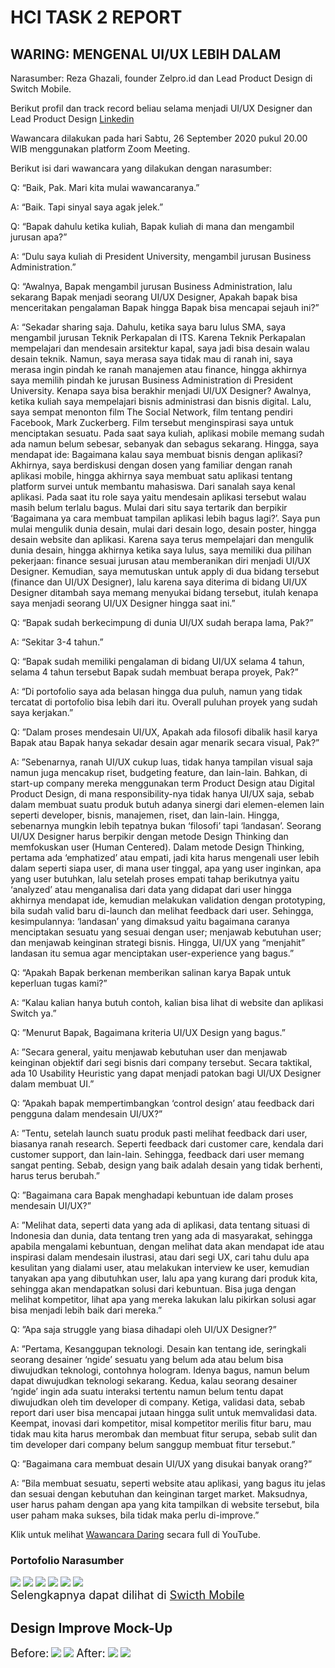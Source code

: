 # HCI TASK 2 REPORT
## WARING: MENGENAL UI/UX LEBIH DALAM


Narasumber: 
Reza Ghazali, founder Zelpro.id dan Lead Product Design di Switch Mobile.

Berikut profil dan track record beliau selama menjadi UI/UX Designer dan Lead Product Design [Linkedin](https://www.linkedin.com/in/reza-ghazali/)

Wawancara dilakukan pada hari Sabtu, 26 September 2020 pukul 20.00 WIB menggunakan platform Zoom Meeting.

Berikut isi dari wawancara yang dilakukan dengan narasumber:

Q: “Baik, Pak. Mari kita mulai wawancaranya.”

A: “Baik. Tapi sinyal saya agak jelek.”


Q: “Bapak dahulu ketika kuliah, Bapak kuliah di mana dan mengambil jurusan apa?”

A: “Dulu saya kuliah di President University, mengambil jurusan Business Administration.”

Q: “Awalnya, Bapak mengambil jurusan Business Administration, lalu sekarang Bapak menjadi seorang UI/UX Designer, Apakah bapak bisa menceritakan pengalaman Bapak hingga Bapak bisa mencapai sejauh ini?”

A: “Sekadar sharing saja. Dahulu, ketika saya baru lulus SMA, saya mengambil jurusan Teknik Perkapalan di ITS. Karena Teknik Perkapalan mempelajari dan mendesain arsitektur kapal, saya jadi bisa desain walau desain teknik. Namun, saya merasa saya tidak mau di ranah ini, saya merasa ingin pindah ke ranah manajemen atau finance, hingga akhirnya saya memilih pindah ke jurusan Business Administration di President University.  Kenapa saya bisa berakhir menjadi UI/UX Designer? Awalnya, ketika kuliah saya mempelajari bisnis administrasi dan bisnis digital. Lalu, saya sempat menonton film The Social Network, film tentang pendiri Facebook, Mark Zuckerberg. Film tersebut menginspirasi saya untuk menciptakan sesuatu. Pada saat saya kuliah, aplikasi mobile memang sudah ada namun belum sebesar, sebanyak dan sebagus sekarang. Hingga, saya mendapat ide: Bagaimana kalau saya membuat bisnis dengan aplikasi? Akhirnya, saya berdiskusi dengan dosen yang familiar dengan ranah aplikasi mobile, hingga akhirnya saya membuat satu aplikasi tentang platform survei untuk membantu mahasiswa. Dari sanalah saya kenal aplikasi. Pada saat itu role saya yaitu mendesain aplikasi tersebut walau masih belum terlalu bagus. Mulai dari situ saya tertarik dan berpikir ‘Bagaimana ya cara membuat tampilan aplikasi lebih bagus lagi?’. Saya pun mulai mengulik dunia desain, mulai dari desain logo, desain poster, hingga desain website dan aplikasi. Karena saya terus mempelajari dan mengulik dunia desain, hingga akhirnya ketika saya lulus, saya memiliki dua pilihan pekerjaan: finance sesuai jurusan atau memberanikan diri menjadi UI/UX Designer. Kemudian, saya memutuskan untuk apply di dua bidang tersebut (finance dan UI/UX Designer), lalu karena saya diterima di bidang UI/UX Designer ditambah saya memang menyukai bidang tersebut, itulah kenapa saya menjadi seorang UI/UX Designer hingga saat ini.”

Q: “Bapak sudah berkecimpung di dunia UI/UX sudah berapa lama, Pak?”

A: “Sekitar 3-4 tahun.”

Q: “Bapak sudah memiliki pengalaman di bidang UI/UX selama 4 tahun, selama 4 tahun tersebut Bapak sudah membuat berapa proyek, Pak?”

A: “Di portofolio saya ada belasan hingga dua puluh, namun yang tidak tercatat di portofolio bisa lebih dari itu. Overall puluhan proyek yang sudah saya kerjakan.”

Q: ”Dalam proses mendesain UI/UX, Apakah ada filosofi dibalik hasil karya Bapak atau Bapak hanya sekadar desain agar menarik secara visual, Pak?”

A: ”Sebenarnya, ranah UI/UX cukup luas, tidak hanya tampilan visual saja namun juga mencakup riset, budgeting feature, dan lain-lain. Bahkan, di start-up company mereka menggunakan term Product Design atau Digital Product Design, di mana responsibility-nya tidak hanya UI/UX saja, sebab dalam membuat suatu produk butuh adanya sinergi dari elemen-elemen lain seperti developer, bisnis, manajemen, riset, dan lain-lain. Hingga, sebenarnya mungkin lebih tepatnya bukan ‘filosofi’ tapi ‘landasan’. Seorang UI/UX Designer harus berpikir dengan metode Design Thinking dan memfokuskan user (Human Centered). Dalam metode Design Thinking, pertama ada ‘emphatized’ atau empati, jadi kita harus mengenali user lebih dalam seperti siapa user, di mana user tinggal, apa yang user inginkan, apa yang user butuhkan, lalu setelah proses empati tahap berikutnya yaitu ‘analyzed’ atau menganalisa dari data yang didapat dari user hingga akhirnya mendapat ide, kemudian melakukan validation dengan prototyping, bila sudah valid baru di-launch dan melihat feedback dari user. Sehingga, kesimpulannya: ‘landasan’ yang dimaksud yaitu bagaimana caranya menciptakan sesuatu yang sesuai dengan user; menjawab kebutuhan user; dan menjawab keinginan strategi bisnis. Hingga, UI/UX yang “menjahit” landasan itu semua agar menciptakan user-experience yang bagus.”

Q: “Apakah Bapak berkenan memberikan salinan karya Bapak untuk keperluan tugas kami?”

A: “Kalau kalian hanya butuh contoh, kalian bisa lihat di website dan aplikasi Switch ya.”

Q: ”Menurut Bapak, Bagaimana kriteria UI/UX Design yang bagus.”

A: ”Secara general, yaitu menjawab kebutuhan user dan menjawab keinginan objektif dari segi bisnis dari company tersebut. Secara taktikal, ada 10 Usability Heuristic yang dapat menjadi patokan bagi UI/UX Designer dalam membuat UI.”

Q: ”Apakah bapak mempertimbangkan ‘control design’ atau feedback dari pengguna dalam mendesain UI/UX?”

A: ”Tentu, setelah launch suatu produk pasti melihat feedback dari user, biasanya ranah research. Seperti feedback dari customer care, kendala dari customer support, dan lain-lain. Sehingga, feedback dari user memang sangat penting. Sebab, design yang baik adalah desain yang tidak berhenti, harus terus berubah.”

Q: ”Bagaimana cara Bapak menghadapi kebuntuan ide dalam proses mendesain UI/UX?”

A: ”Melihat data, seperti data yang ada di aplikasi, data tentang situasi di Indonesia dan dunia, data tentang tren yang ada di masyarakat, sehingga apabila mengalami kebuntuan, dengan melihat data akan mendapat ide atau inspirasi dalam mendesain ilustrasi, atau dari segi UX, cari tahu dulu apa kesulitan yang dialami user, atau melakukan interview ke user,  kemudian tanyakan apa yang dibutuhkan user, lalu apa yang kurang dari produk kita, sehingga akan mendapatkan solusi dari kebuntuan. Bisa juga dengan melihat kompetitor, lihat apa yang mereka lakukan lalu pikirkan solusi agar bisa menjadi lebih baik dari mereka.”

Q: ”Apa saja struggle yang biasa dihadapi oleh UI/UX Designer?”

A: ”Pertama, Kesanggupan teknologi. Desain kan tentang ide, seringkali seorang desainer ‘ngide’ sesuatu yang belum ada atau belum bisa diwujudkan teknologi, contohnya hologram. Idenya bagus, namun belum dapat diwujudkan teknologi sekarang. Kedua, kalau seorang desainer ‘ngide’ ingin ada suatu interaksi tertentu namun belum tentu dapat diwujudkan oleh tim developer di company. Ketiga, validasi data, sebab report dari user bisa mencapai jutaan hingga sulit untuk memvalidasi data. Keempat, inovasi dari kompetitor, misal kompetitor merilis fitur baru, mau tidak mau kita harus merombak dan membuat fitur serupa, sebab sulit dan tim developer dari company belum sanggup membuat fitur tersebut.”

Q: ”Bagaimana cara membuat desain UI/UX yang disukai banyak orang?”

A: ”Bila membuat sesuatu, seperti website atau aplikasi, yang bagus itu jelas dan sesuai dengan kebutuhan dan keinginan target market. Maksudnya, user harus paham dengan apa yang kita tampilkan di website tersebut, bila user paham maka sukses, bila tidak maka perlu di-improve.”

Klik untuk melihat [Wawancara Daring](https://youtu.be/NMrO83hyRm8) secara full di YouTube.

### Portofolio Narasumber
<div>
    <img src="Portofolio\Portofolio(1).png">
    <img src="Portofolio\Portofolio(2).png">
    <img src="Portofolio\Portofolio(3).png">
    <img src="Portofolio\Portofolio(4).png">
    <img src="Portofolio\Portofolio(5).png">
    <img src="Portofolio\Portofolio(6).png">
</div>

<font size="4">
    Selengkapnya dapat dilihat di <a href="https://www.switchmobile.id">Swicth Mobile</a>
</font>


## Design Improve Mock-Up
<font size="4">Before:</font>
<img src="MockUp Design Improve\Before(1).png">
<img src="MockUp Design Improve\Before(2).png">
<font size="4">After:</font>
<img src="MockUp Design Improve\After(1).png">
<img src="MockUp Design Improve\After(2).png">

